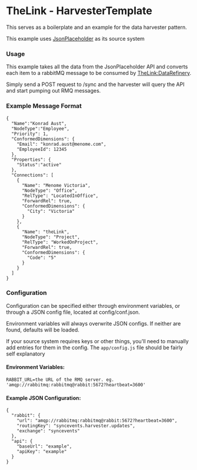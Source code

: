# TheLink - HarvesterTemplate

This serves as a boilerplate and an example for the data harvester pattern.

This example uses [JsonPlaceholder](https://jsonplaceholder.typicode.com/) as its source system

### Usage
This example takes all the data from the JsonPlaceholder API and converts each item to a rabbitMQ message to be consumed by [TheLink:DataRefinery](https://github.com/menome/dataRefinery).

Simply send a POST request to <application root>/sync and the harvester will query the API and start pumping out RMQ messages.

### Example Message Format
```
{
  "Name":"Konrad Aust",
  "NodeType":"Employee",
  "Priority": 1,
  "ConformedDimensions": {
    "Email": "konrad.aust@menome.com",
    "EmployeeId": 12345
  },
  "Properties": {
    "Status":"active"
  },
  "Connections": [
    {
      "Name": "Menome Victoria",
      "NodeType": "Office",
      "RelType": "LocatedInOffice",
      "ForwardRel": true,
      "ConformedDimensions": {
        "City": "Victoria"
      }
    },
    {
      "Name": "theLink",
      "NodeType": "Project",
      "RelType": "WorkedOnProject",
      "ForwardRel": true,
      "ConformedDimensions": {
        "Code": "5"
      }
    }
  ]
}
```

### Configuration

Configuration can be specified either through environment variables, or through a JSON config file, located at config/conf.json.

Environment variables will always overwrite JSON configs. If neither are found, defaults will be loaded.

If your source system requires keys or other things, you'll need to manually add entries for them in the config. The `app/config.js` file should be fairly self explanatory

#### Environment Variables:
```
RABBIT_URL=the URL of the RMQ server. eg. 'amqp://rabbitmq:rabbitmq@rabbit:5672?heartbeat=3600'
```

#### Example JSON Configuration:
```
{
  "rabbit": {
    "url": "amqp://rabbitmq:rabbitmq@rabbit:5672?heartbeat=3600",
    "routingKey": "syncevents.harvester.updates",
    "exchange": "syncevents"
  },
  "api": {
    "baseUrl": "example",
    "apiKey": "example"
  }
}
```